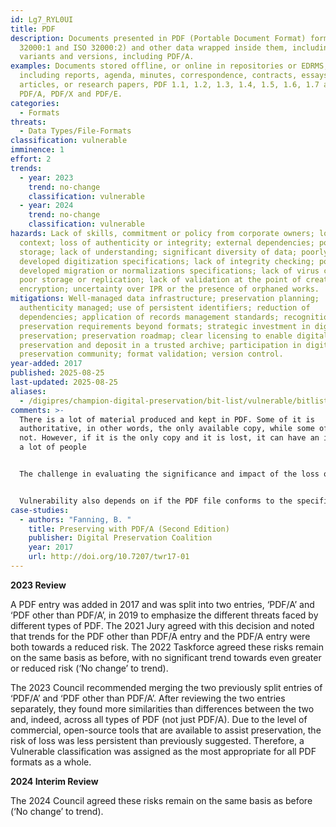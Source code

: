 ```yaml
---
id: Lg7_RYL0UI
title: PDF
description: Documents presented in PDF (Portable Document Format) format (ISO
  32000:1 and ISO 32000:2) and other data wrapped inside them, including all
  variants and versions, including PDF/A.
examples: Documents stored offline, or online in repositories or EDRMS,
  including reports, agenda, minutes, correspondence, contracts, essays,
  articles, or research papers, PDF 1.1, 1.2, 1.3, 1.4, 1.5, 1.6, 1.7 and 2.0.
  PDF/A, PDF/X and PDF/E.
categories:
  - Formats
threats:
  - Data Types/File-Formats
classification: vulnerable
imminence: 1
effort: 2
trends:
  - year: 2023
    trend: no-change
    classification: vulnerable
  - year: 2024
    trend: no-change
    classification: vulnerable
hazards: Lack of skills, commitment or policy from corporate owners; loss of
  context; loss of authenticity or integrity; external dependencies; poor
  storage; lack of understanding; significant diversity of data; poorly
  developed digitization specifications; lack of integrity checking; poorly
  developed migration or normalizations specifications; lack of virus control;
  poor storage or replication; lack of validation at the point of creation;
  encryption; uncertainty over IPR or the presence of orphaned works.
mitigations: Well-managed data infrastructure; preservation planning;
  authenticity managed; use of persistent identifiers; reduction of
  dependencies; application of records management standards; recognition of
  preservation requirements beyond formats; strategic investment in digital
  preservation; preservation roadmap; clear licensing to enable digital
  preservation and deposit in a trusted archive; participation in digital
  preservation community; format validation; version control.
year-added: 2017
published: 2025-08-25
last-updated: 2025-08-25
aliases:
  - /digipres/champion-digital-preservation/bit-list/vulnerable/bitlist-pdf
comments: >-
  There is a lot of material produced and kept in PDF. Some of it is
  authoritative, in other words, the only available copy, while some of it is
  not. However, if it is the only copy and it is lost, it can have an impact on
  a lot of people


  The challenge in evaluating the significance and impact of the loss of PDFs is that they’re quite often a surrogate of something else, whether a digitized record or a Word document, etc. Whether or not that record is retained may be a factor. We should also be considering PDF Portfolios, which are an extension of PDF 1.7. Portfolios contain embedded files and can include text documents, spreadsheets, PowerPoints, emails, Computer Aided Design (CAD) drawings.


  Vulnerability also depends on if the PDF file conforms to the specific PDF/A standard or not. This is caused by a combination of 1) not conforming to the standard and 2) collection managers assuming that the file is resilient simply because it purports to be a PDF/A. This risk is less with the format and more with the understanding and experience in data management. Moreover, materials embedded in or attached to PDF/A-2 and PDF/A-3 may be at risk.
case-studies:
  - authors: "Fanning, B. "
    title: Preserving with PDF/A (Second Edition)
    publisher: Digital Preservation Coalition
    year: 2017
    url: http://doi.org/10.7207/twr17-01
---
```

**2023 Review**

A PDF entry was added in 2017 and was split into two entries, ‘PDF/A’ and ‘PDF other than PDF/A’, in 2019 to emphasize the different threats faced by different types of PDF. The 2021 Jury agreed with this decision and noted that trends for the PDF other than PDF/A entry and the PDF/A entry were both towards a reduced risk. The 2022 Taskforce agreed these risks remain on the same basis as before, with no significant trend towards even greater or reduced risk (‘No change’ to trend).

The 2023 Council recommended merging the two previously split entries of ‘PDF/A’ and ‘PDF other than PDF/A’. After reviewing the two entries separately, they found more similarities than differences between the two and, indeed, across all types of PDF (not just PDF/A). Due to the level of commercial, open-source tools that are available to assist preservation, the risk of loss was less persistent than previously suggested. Therefore, a Vulnerable classification was assigned as the most appropriate for all PDF formats as a whole.

**2024 Interim Review**

The 2024 Council agreed these risks remain on the same basis as before (‘No change’ to trend).
